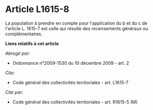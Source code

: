 # Article L1615-8

La population à prendre en compte pour l'application du b et du c de l'article L. 1615-7 est celle qui résulte des
recensements généraux ou complémentaires.

**Liens relatifs à cet article**

_Abrogé par_:

  - Ordonnance n°2009-1530 du 10 décembre 2009 - art. 2

_Cite_:

  - Code général des collectivités territoriales - art. L1615-7

_Cité par_:

  - Code général des collectivités territoriales - art. R1615-5 (M)

